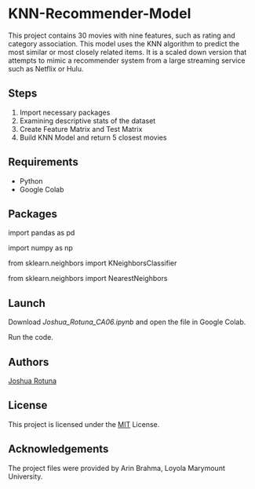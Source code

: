 # KNN-Recommender-Model

This project contains 30 movies with nine features, such as rating and category association. This model uses the KNN algorithm to predict the most similar or most closely related items. It is a scaled down version that attempts to mimic a recommender system from a large streaming service such as Netflix or Hulu. 

## Steps
1. Import necessary packages
2. Examining descriptive stats of the dataset
3. Create Feature Matrix and Test Matrix
4. Build KNN Model and return 5 closest movies

## Requirements

* Python
* Google Colab

## Packages 


import pandas as pd

import numpy as np

from sklearn.neighbors import KNeighborsClassifier

from sklearn.neighbors import NearestNeighbors

## Launch

Download *Joshua_Rotuna_CA06.ipynb* and open the file in Google Colab.

Run the code. 

## Authors

[Joshua Rotuna](https://github.com/joshrotuna)

## License

This project is licensed under the  [MIT](https://choosealicense.com/licenses/mit/)  License.

## Acknowledgements

The project files were provided by Arin Brahma, Loyola Marymount University.

